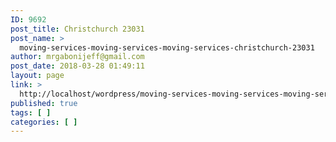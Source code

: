 ```yaml
---
ID: 9692
post_title: Christchurch 23031
post_name: >
  moving-services-moving-services-moving-services-christchurch-23031
author: mrgabonijeff@gmail.com
post_date: 2018-03-28 01:49:11
layout: page
link: >
  http://localhost/wordpress/moving-services-moving-services-moving-services-christchurch-23031/
published: true
tags: [ ]
categories: [ ]
---
```

